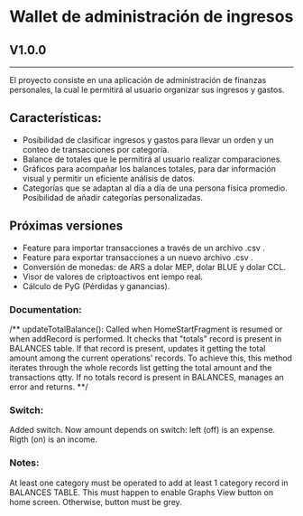 # Wallet de administración de ingresos
## V1.0.0
-----------------------------
El proyecto consiste en una aplicación de administración de finanzas personales, la cual le permitirá al usuario organizar sus ingresos y gastos. 

## **Características**:
* Posibilidad de clasificar ingresos y gastos para llevar un orden y un conteo de transacciones por categoría.
* Balance de totales que le permitirá al usuario realizar comparaciones.
* Gráficos para acompañar los balances totales, para dar información visual y permitir un eficiente análisis de datos.
* Categorías que se adaptan al día a día de una persona física promedio. Posibilidad de añadir categorías personalizadas.

## **Próximas versiones**
* Feature para importar transacciones a través de un archivo .csv .
* Feature para exportar transacciones a un nuevo archivo .csv .
* Conversión de monedas: de ARS a dolar MEP, dolar BLUE y dolar CCL.
* Visor de valores de criptoactivos ent iempo real.
* Cálculo de PyG (Pérdidas y ganancias).

### Documentation:
/**
updateTotalBalance():
Called when HomeStartFragment is resumed or when addRecord is performed. It checks that "totals" record is present in BALANCES table.
If that record is present, updates it getting the total amount among the current operations' records.
To achieve this, this method iterates through the whole records list getting the total amount and the
transactions qtty.
If no totals record is present in BALANCES, manages an error and returns.
**/

### Switch:
Added switch. Now amount depends on switch: left (off) is an expense. Rigth (on) is an income.

### Notes:
At least one category must be operated to add at least 1 category record in BALANCES TABLE.
This must happen to enable Graphs View button on home screen. Otherwise, button must be grey.
